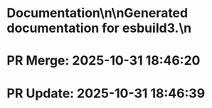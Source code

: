 # Documentation\n\nGenerated documentation for esbuild3.\n

# PR Merge: 2025-10-31 18:46:20

# PR Update: 2025-10-31 18:46:39
